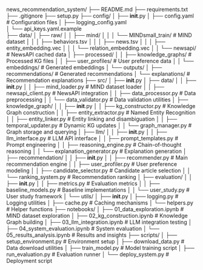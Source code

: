news_recommendation_system/
├── README.md
├── requirements.txt
├── .gitignore
├── setup.py
├── config/
│   ├── __init__.py
│   ├── config.yaml                 # Configuration files
│   ├── logging_config.yaml         
│   └── api_keys.yaml.example       
├── data/
│   ├── raw/
│   │   ├── mind/
│   │   │   └── MINDsmall_train/    # MIND dataset
│   │   │       ├── behaviors.tsv
│   │   │       ├── news.tsv
│   │   │       ├── entity_embedding.vec
│   │   │       └── relation_embedding.vec
│   │   └── newsapi/                # NewsAPI cached data
│   ├── processed/
│   │   ├── knowledge_graphs/       # Processed KG files
│   │   ├── user_profiles/          # User preference data
│   │   └── embeddings/             # Generated embeddings
│   └── outputs/
│       ├── recommendations/        # Generated recommendations
│       └── explanations/           # Recommendation explanations
├── src/
│   ├── __init__.py
│   ├── data/
│   │   ├── __init__.py
│   │   ├── mind_loader.py          # MIND dataset loader
│   │   ├── newsapi_client.py       # NewsAPI integration
│   │   ├── data_processor.py       # Data preprocessing
│   │   └── data_validator.py       # Data validation utilities
│   ├── knowledge_graph/
│   │   ├── __init__.py
│   │   ├── kg_constructor.py       # Knowledge Graph construction
│   │   ├── entity_extractor.py     # Named Entity Recognition
│   │   ├── entity_linker.py        # Entity linking and disambiguation
│   │   ├── temporal_updater.py     # Dynamic KG updates
│   │   └── graph_manager.py        # Graph storage and querying
│   ├── llm/
│   │   ├── __init__.py
│   │   ├── llm_interface.py        # LLM API interface
│   │   ├── prompt_templates.py     # Prompt engineering
│   │   ├── reasoning_engine.py     # Chain-of-thought reasoning
│   │   └── explanation_generator.py # Explanation generation
│   ├── recommendation/
│   │   ├── __init__.py
│   │   ├── recommender.py          # Main recommendation engine
│   │   ├── user_profiler.py        # User preference modeling
│   │   ├── candidate_selector.py   # Candidate article selection
│   │   └── ranking_system.py       # Recommendation ranking
│   ├── evaluation/
│   │   ├── __init__.py
│   │   ├── metrics.py              # Evaluation metrics
│   │   ├── baseline_models.py      # Baseline implementations
│   │   └── user_study.py           # User study framework
│   └── utils/
│       ├── __init__.py
│       ├── logging.py              # Logging utilities
│       ├── cache.py                # Caching mechanisms
│       └── helpers.py              # Helper functions
├── notebooks/
│   ├── 01_data_exploration.ipynb   # MIND dataset exploration
│   ├── 02_kg_construction.ipynb    # Knowledge Graph building
│   ├── 03_llm_integration.ipynb    # LLM integration testing
│   ├── 04_system_evaluation.ipynb # System evaluation
│   └── 05_results_analysis.ipynb  # Results and insights
├── scripts/
│   ├── setup_environment.py       # Environment setup
│   ├── download_data.py           # Data download utilities
│   ├── train_model.py             # Model training script
│   ├── run_evaluation.py          # Evaluation runner
│   └── deploy_system.py           # Deployment script
